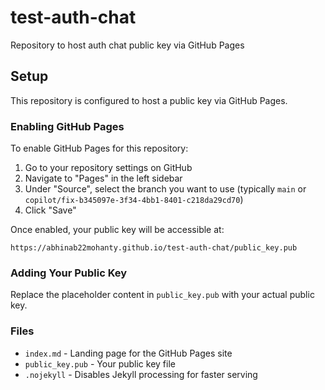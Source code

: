 # test-auth-chat
Repository to host auth chat public key via GitHub Pages

## Setup

This repository is configured to host a public key via GitHub Pages.

### Enabling GitHub Pages

To enable GitHub Pages for this repository:

1. Go to your repository settings on GitHub
2. Navigate to "Pages" in the left sidebar
3. Under "Source", select the branch you want to use (typically `main` or `copilot/fix-b345097e-3f34-4bb1-8401-c218da29cd70`)
4. Click "Save"

Once enabled, your public key will be accessible at:
```
https://abhinab22mohanty.github.io/test-auth-chat/public_key.pub
```

### Adding Your Public Key

Replace the placeholder content in `public_key.pub` with your actual public key.

### Files

- `index.md` - Landing page for the GitHub Pages site
- `public_key.pub` - Your public key file
- `.nojekyll` - Disables Jekyll processing for faster serving
